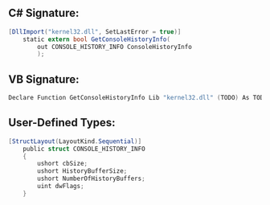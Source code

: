 
## C# Signature:
```cs
[DllImport("kernel32.dll", SetLastError = true)]
    static extern bool GetConsoleHistoryInfo(
        out CONSOLE_HISTORY_INFO ConsoleHistoryInfo
        );
```

## VB Signature:
```cs
Declare Function GetConsoleHistoryInfo Lib "kernel32.dll" (TODO) As TODO
```

## User-Defined Types:
```cs
[StructLayout(LayoutKind.Sequential)]
    public struct CONSOLE_HISTORY_INFO
    {
        ushort cbSize;
        ushort HistoryBufferSize;
        ushort NumberOfHistoryBuffers;
        uint dwFlags;
    }
```
